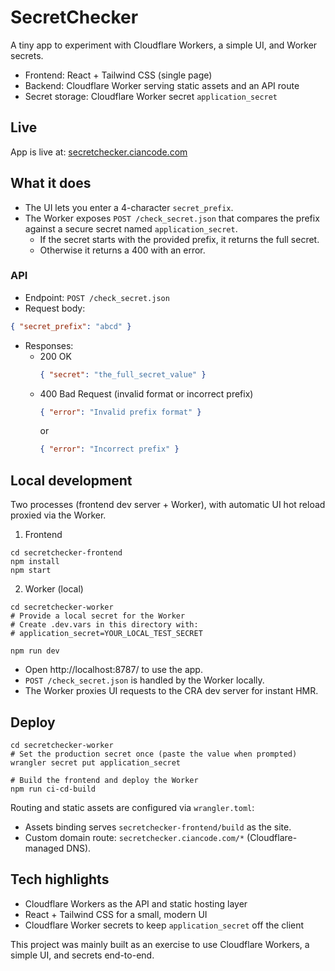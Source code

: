 # SecretChecker

A tiny app to experiment with Cloudflare Workers, a simple UI, and Worker secrets.

- Frontend: React + Tailwind CSS (single page)
- Backend: Cloudflare Worker serving static assets and an API route
- Secret storage: Cloudflare Worker secret `application_secret`

## Live

App is live at: [secretchecker.ciancode.com](https://secretchecker.ciancode.com/)

## What it does

- The UI lets you enter a 4-character `secret_prefix`.
- The Worker exposes `POST /check_secret.json` that compares the prefix against a secure secret named `application_secret`.
  - If the secret starts with the provided prefix, it returns the full secret.
  - Otherwise it returns a 400 with an error.

### API

- Endpoint: `POST /check_secret.json`
- Request body:

```json
{ "secret_prefix": "abcd" }
```

- Responses:
  - 200 OK
    ```json
    { "secret": "the_full_secret_value" }
    ```
  - 400 Bad Request (invalid format or incorrect prefix)
    ```json
    { "error": "Invalid prefix format" }
    ```
    or
    ```json
    { "error": "Incorrect prefix" }
    ```

## Local development

Two processes (frontend dev server + Worker), with automatic UI hot reload proxied via the Worker.

1. Frontend

```
cd secretchecker-frontend
npm install
npm start
```

2. Worker (local)

```
cd secretchecker-worker
# Provide a local secret for the Worker
# Create .dev.vars in this directory with:
# application_secret=YOUR_LOCAL_TEST_SECRET

npm run dev
```

- Open http://localhost:8787/ to use the app.
- `POST /check_secret.json` is handled by the Worker locally.
- The Worker proxies UI requests to the CRA dev server for instant HMR.

## Deploy

```
cd secretchecker-worker
# Set the production secret once (paste the value when prompted)
wrangler secret put application_secret

# Build the frontend and deploy the Worker
npm run ci-cd-build
```

Routing and static assets are configured via `wrangler.toml`:

- Assets binding serves `secretchecker-frontend/build` as the site.
- Custom domain route: `secretchecker.ciancode.com/*` (Cloudflare-managed DNS).

## Tech highlights

- Cloudflare Workers as the API and static hosting layer
- React + Tailwind CSS for a small, modern UI
- Cloudflare Worker secrets to keep `application_secret` off the client

This project was mainly built as an exercise to use Cloudflare Workers, a simple UI, and secrets end-to-end.
